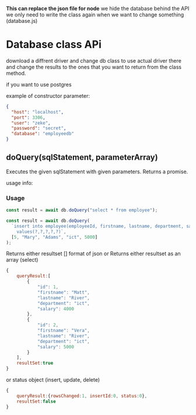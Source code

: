 **This can replace the json file for node**
we hide the database behind the API
we only need to write the class again when we want to change something (database.js)

# Database class APi

download a diffrent driver and change db class to use actual driver there and change the results to the ones that you want to return from the class method.

if you want to use postgres

example of constructor parameter:

```json
{
  "host": "localhost",
  "port": 3306,
  "user": "zeke",
  "password": "secret",
  "database": "employeedb"
}
```

## **doQuery(sqlStatement, parameterArray)**

Executes the given sqlStatement with given parameters. Returns a promise.

usage info:

### Usage

```js
const result = await db.doQuery("select * from employee");
```

```js
const result = await db.doQuery(
  `insert into employee(employeeId, firstname, lastname, department, salary)
    values(?,?,?,?,?)`,
  [5, "Mary", "Adams", "ict", 5000]
);
```

Returns either resultset [] format of json
or
Returns either resultset as an array (select)

```js
{
    queryResult:[
        {
            "id": 1,
            "firstname": "Matt",
            "lastname": "River",
            "department": "ict",
            "salary": 4000
        },
        {
            "id": 2,
            "firstname": "Vera",
            "lastname": "River",
            "department": "ict",
            "salary": 5000
        }
    ],
    resultSet:true
}
```

or status object (insert, update, delete)

```js
{
    queryResult:{rowsChanged:1, insertId:0, status:0},
    resultSet:false
}
```
